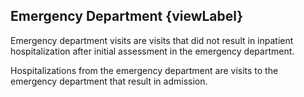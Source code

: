 ## Emergency Department {viewLabel}

<p>Emergency department visits are visits that did not result in inpatient hospitalization after initial assessment in the emergency department.</p>

<p>Hospitalizations from the emergency department are visits to the emergency department that result in admission. </p>
